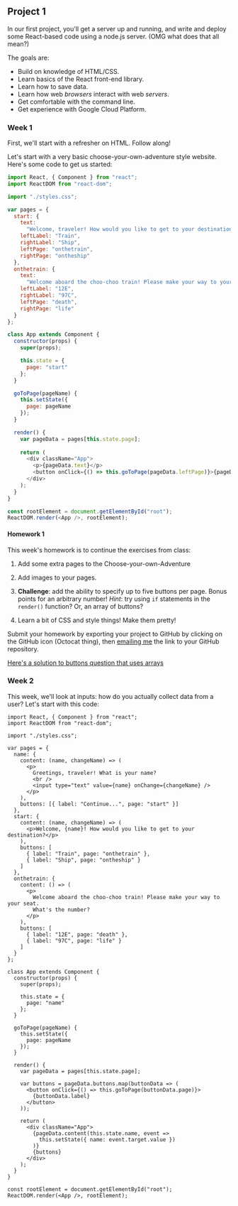 ## Project 1

In our first project, you'll get a server up and running, and write and deploy some React-based code using a node.js server. (OMG what does that all mean?)

The goals are:
- Build on knowledge of HTML/CSS.
- Learn basics of the React front-end library.
- Learn how to save data.
- Learn how web *browsers* interact with web *servers*.
- Get comfortable with the command line.
- Get experience with Google Cloud Platform.

### Week 1

First, we'll start with a refresher on HTML. Follow along!

Let's start with a very basic choose-your-own-adventure style website. Here's some code to get us started:

```javascript
import React, { Component } from "react";
import ReactDOM from "react-dom";

import "./styles.css";

var pages = {
  start: {
    text:
      "Welcome, traveler! How would you like to get to your destination?",
    leftLabel: "Train",
    rightLabel: "Ship",
    leftPage: "onthetrain",
    rightPage: "ontheship"
  },
  onthetrain: {
    text:
      "Welcome aboard the choo-choo train! Please make your way to your seat. What's the number?",
    leftLabel: "12E",
    rightLabel: "97C",
    leftPage: "death",
    rightPage: "life"
  }
};

class App extends Component {
  constructor(props) {
    super(props);

    this.state = {
      page: "start"
    };
  }

  goToPage(pageName) {
    this.setState({
      page: pageName
    });
  }

  render() {
    var pageData = pages[this.state.page];
    
    return (
      <div className="App">
        <p>{pageData.text}</p>
        <button onClick={() => this.goToPage(pageData.leftPage)}>{pageData.leftLabel}</button>
      </div>
    );
  }
}

const rootElement = document.getElementById("root");
ReactDOM.render(<App />, rootElement);
```

#### Homework 1

This week's homework is to continue the exercises from class:

1. Add some extra pages to the Choose-your-own-Adventure

2. Add images to your pages.

3. **Challenge**: add the ability to specify up to five buttons per page. Bonus points for an arbitrary number! *Hint*: try using `if` statements in the `render()` function? Or, an array of buttons?

4. Learn a bit of CSS and style things! Make them pretty!

Submit your homework by exporting your project to GitHub by clicking on the GitHub icon (Octocat thing), then [emailing me](mailto:zamfi@cca.edu) the link to your GitHub repository.

[Here's a solution to buttons question that uses arrays](cyoa-buttons.js)


### Week 2

This week, we'll look at inputs: how do you actually collect data from a user? Let's start with this code:

```
import React, { Component } from "react";
import ReactDOM from "react-dom";

import "./styles.css";

var pages = {
  name: {
    content: (name, changeName) => (
      <p>
        Greetings, traveler! What is your name?
        <br />
        <input type="text" value={name} onChange={changeName} />
      </p>
    ),
    buttons: [{ label: "Continue...", page: "start" }]
  },
  start: {
    content: (name, changeName) => (
      <p>Welcome, {name}! How would you like to get to your destination?</p>
    ),
    buttons: [
      { label: "Train", page: "onthetrain" },
      { label: "Ship", page: "ontheship" }
    ]
  },
  onthetrain: {
    content: () => (
      <p>
        Welcome aboard the choo-choo train! Please make your way to your seat.
        What's the number?
      </p>
    ),
    buttons: [
      { label: "12E", page: "death" }, 
      { label: "97C", page: "life" }
    ]
  }
};

class App extends Component {
  constructor(props) {
    super(props);

    this.state = {
      page: "name"
    };
  }

  goToPage(pageName) {
    this.setState({
      page: pageName
    });
  }

  render() {
    var pageData = pages[this.state.page];

    var buttons = pageData.buttons.map(buttonData => (
      <button onClick={() => this.goToPage(buttonData.page)}>
        {buttonData.label}
      </button>
    ));

    return (
      <div className="App">
        {pageData.content(this.state.name, event =>
          this.setState({ name: event.target.value })
        )}
        {buttons}
      </div>
    );
  }
}

const rootElement = document.getElementById("root");
ReactDOM.render(<App />, rootElement);

